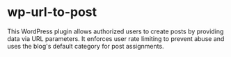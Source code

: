 # wp-url-to-post
This WordPress plugin allows authorized users to create posts by providing data via URL parameters. It enforces user rate limiting to prevent abuse and uses the blog's default category for post assignments.
